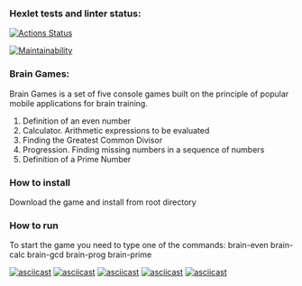 ### Hexlet tests and linter status:
[![Actions Status](https://github.com/IlyasRT/python-project-49/workflows/hexlet-check/badge.svg)](https://github.com/IlyasRT/python-project-49/actions)

[![Maintainability](https://api.codeclimate.com/v1/badges/5b81a9fb250cbeabc0de/maintainability)](https://codeclimate.com/github/IlyasRT/python-project-49/maintainability)

### Brain Games:
Brain Games is a set of five console games built on the principle of popular mobile applications for brain training.
1. Definition of an even number
2. Calculator. Arithmetic expressions to be evaluated
3. Finding the Greatest Common Divisor
4. Progression. Finding missing numbers in a sequence of numbers
5. Definition of a Prime Number

### How to install
Download the game and install from root directory

### How to run
To start the game you need to type one of the commands:
brain-even
brain-calc
brain-gcd
brain-prog
brain-prime

[![asciicast](https://asciinema.org/a/14.png)](https://asciinema.org/a/kOdfzSjdM9eK7DXJBeVa4mKaf)
[![asciicast](https://asciinema.org/a/14.png)](https://asciinema.org/a/kU9oLZYSCLxoEc1rI0IYWIo8l)
[![asciicast](https://asciinema.org/a/14.png)](https://asciinema.org/a/eZ7WgC3amGYOszELqznq6ZIWz)
[![asciicast](https://asciinema.org/a/14.png)](https://asciinema.org/a/K9z2m1ywwV3yeeR96gp0rVXXv)
[![asciicast](https://asciinema.org/a/14.png)](https://asciinema.org/a/hLyeL5NUbBRa7UdyheWEkw6Xi)
